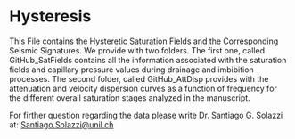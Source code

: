 # Hysteresis
This File contains the Hysteretic Saturation Fields and the Corresponding Seismic Signatures.
We provide with two folders. The first one, called GitHub_SatFields contains all the information associated with the saturation fields and capillary pressure values during drainage and imbibition processes. The second folder, called GitHub_AttDisp provides with the attenuation and velocity dispersion curves as a function of frequency for the different overall saturation stages analyzed in the manuscript.

For firther question regarding the data please write Dr. Santiago G. Solazzi at: Santiago.Solazzi@unil.ch

